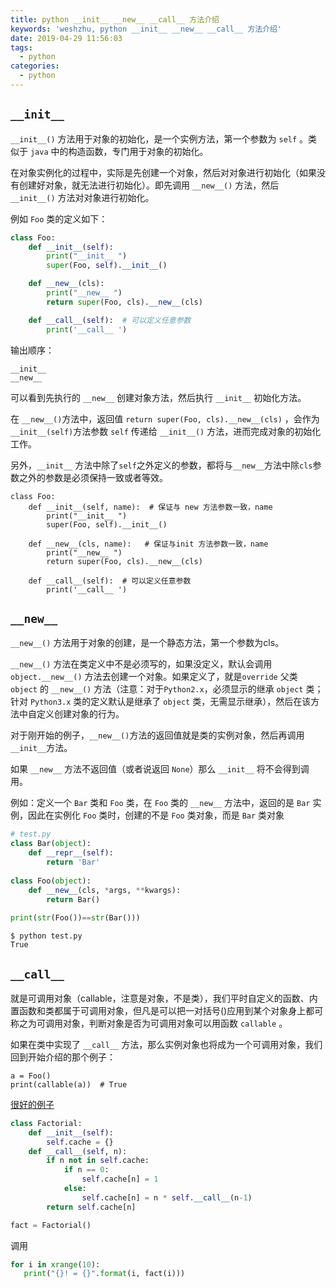 ```yaml
---
title: python __init__ __new__ __call__ 方法介绍
keywords: 'weshzhu, python __init__ __new__ __call__ 方法介绍'
date: 2019-04-29 11:56:03
tags:
  - python
categories:
  - python
---
```



## `__init__`

`__init__()` 方法用于对象的初始化，是一个实例方法，第一个参数为 `self` 。类似于 `java` 中的构造函数，专门用于对象的初始化。

在对象实例化的过程中，实际是先创建一个对象，然后对对象进行初始化（如果没有创建好对象，就无法进行初始化）。即先调用 `__new__()` 方法，然后 `__init__()` 方法对对象进行初始化。

例如 `Foo` 类的定义如下：

```python
class Foo:
    def __init__(self):
        print("__init__ ")
        super(Foo, self).__init__()

    def __new__(cls):   
        print("__new__ ")
        return super(Foo, cls).__new__(cls)

    def __call__(self):  # 可以定义任意参数
        print('__call__ ')

```

输出顺序：

```
__init__
__new__
```
可以看到先执行的 `__new__` 创建对象方法，然后执行 `__init__` 初始化方法。

在 `__new__()`方法中，返回值 `return super(Foo, cls).__new__(cls)` ，会作为 `__init__(self)`方法参数 `self` 传递给 `__init__()` 方法，进而完成对象的初始化工作。

另外，`__init__` 方法中除了`self`之外定义的参数，都将与`__new__`方法中除`cls`参数之外的参数是必须保持一致或者等效。

```
class Foo:
    def __init__(self, name):  # 保证与 new 方法参数一致，name
        print("__init__ ")
        super(Foo, self).__init__()

    def __new__(cls, name):   # 保证与init 方法参数一致，name
        print("__new__ ")
        return super(Foo, cls).__new__(cls)

    def __call__(self):  # 可以定义任意参数
        print('__call__ ')
```


## `__new__`

`__new__()` 方法用于对象的创建，是一个静态方法，第一个参数为cls。

`__new__()` 方法在类定义中不是必须写的，如果没定义，默认会调用 `object.__new__()` 方法去创建一个对象。如果定义了，就是`override` 父类 `object` 的 `__new__()` 方法（注意：对于`Python2.x`，必须显示的继承 `object` 类；针对 `Python3.x` 类的定义默认是继承了 `object` 类，无需显示继承），然后在该方法中自定义创建对象的行为。


对于刚开始的例子，`__new__()`方法的返回值就是类的实例对象，然后再调用`__init__`方法。


如果 `__new__` 方法不返回值（或者说返回 `None`）那么 `__init__` 将不会得到调用。

例如：定义一个 `Bar` 类和 `Foo` 类，在 `Foo` 类的 `__new__` 方法中，返回的是 `Bar` 实例，因此在实例化 `Foo` 类时，创建的不是 `Foo` 类对象，而是 `Bar` 类对象

```python
# test.py
class Bar(object):
    def __repr__(self):
        return 'Bar'
 
class Foo(object):
    def __new__(cls, *args, **kwargs):
        return Bar()
 
print(str(Foo())==str(Bar()))
```

```shell
$ python test.py
True
```


## `__call__`

就是可调用对象（callable，注意是对象，不是类），我们平时自定义的函数、内置函数和类都属于可调用对象，但凡是可以把一对括号()应用到某个对象身上都可称之为可调用对象，判断对象是否为可调用对象可以用函数 `callable` 。

如果在类中实现了 `__call__` 方法，那么实例对象也将成为一个可调用对象，我们回到开始介绍的那个例子：
```
a = Foo()
print(callable(a))  # True
```
[很好的例子](https://stackoverflow.com/questions/5824881/python-call-special-method-practical-example)

```python
class Factorial:
    def __init__(self):
        self.cache = {}
    def __call__(self, n):
        if n not in self.cache:
            if n == 0:
                self.cache[n] = 1
            else:
                self.cache[n] = n * self.__call__(n-1)
        return self.cache[n]

fact = Factorial()

```
调用
```python
for i in xrange(10):
   print("{}! = {}".format(i, fact(i)))
```
